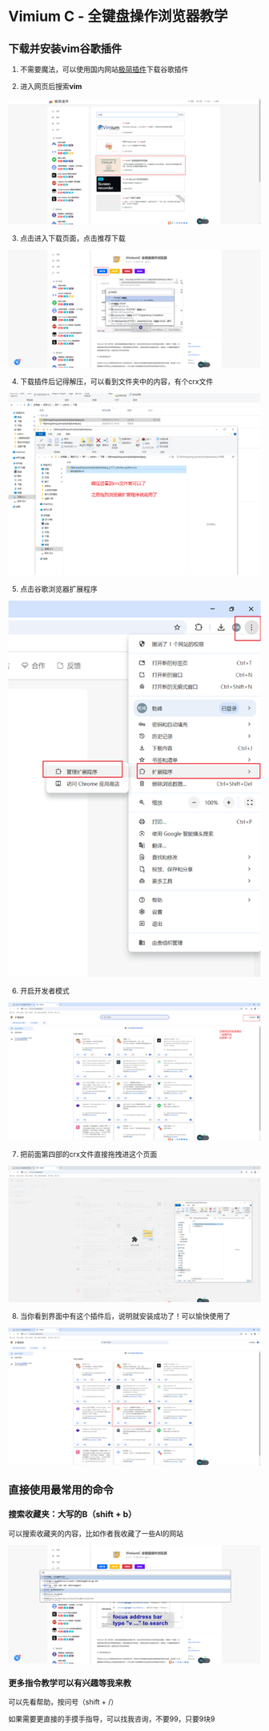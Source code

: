 # Vimium C - 全键盘操作浏览器教学

## 下载并安装vim谷歌插件

1. 不需要魔法，可以使用国内网站[极简插件](https://chrome.zzzmh.cn/index)下载谷歌插件

2. 进入网页后搜索**vim**

![](./images/vim搜索截图.png)

3. 点击进入下载页面，点击推荐下载

![](./images/点击下载插件.png)

4. 下载插件后记得解压，可以看到文件夹中的内容，有个crx文件

![](./images/解压得到crx文件.png)

5. 点击谷歌浏览器扩展程序

![](./images/扩展程序入口.png)

6. 开启开发者模式

![](./images/开启开发者模式.png)

7. 把前面第四部的crx文件直接拖拽进这个页面

![](./images/拖拽安装.png)

8. 当你看到界面中有这个插件后，说明就安装成功了！可以愉快使用了

![](./images/安装成功.png)


## 直接使用最常用的命令

### 搜索收藏夹：大写的B（shift + b）

可以搜索收藏夹的内容，比如作者我收藏了一些AI的网站

![](./images/B演示.png)


### 更多指令教学可以有兴趣等我来教

可以先看帮助，按问号（shift + /）

如果需要更直接的手摸手指导，可以找我咨询，不要99，只要9块9



